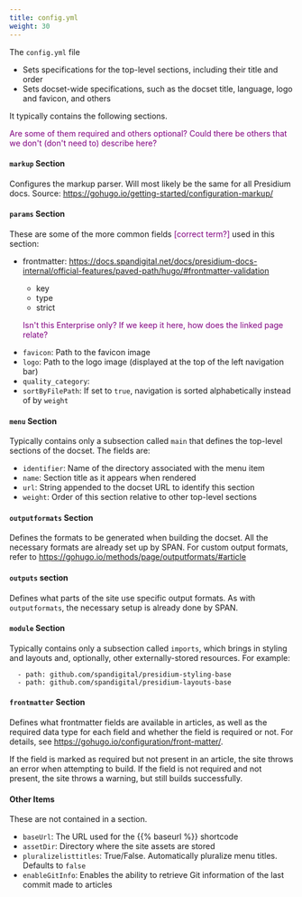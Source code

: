 ```yaml
---
title: config.yml
weight: 30
---
```

The `config.yml` file
* Sets specifications for the top-level sections, including their title and order
* Sets docset-wide specifications, such as the docset title, language, logo and favicon, and others

It typically contains the following sections.

<span style="color:purple">Are some of them required and others optional? Could there be others that we don't (don't need to) describe here?</span>

#### `markup` Section
Configures the markup parser. Will most likely be the same for all Presidium docs.
Source: https://gohugo.io/getting-started/configuration-markup/

#### `params` Section
These are some of the more common fields  <span style="color:purple">[correct term?]</span> used in this section:
* frontmatter: https://docs.spandigital.net/docs/presidium-docs-internal/official-features/paved-path/hugo/#frontmatter-validation
  * key
  * type
  * strict

  <span style="color:purple">Isn't this Enterprise only? If we keep it here, how does the linked page relate?</span>
<!--* enterprise_key: Key that is used in the URL in Enterprise instances; for example, `docs.spandigital.net/docs/{key}/overview` ENTERPRISE ONLY-->
* `favicon`: Path to the favicon image
* `logo`: Path to the logo image (displayed at the top of the left navigation bar)
* `quality_category`: 
* `sortByFilePath`: If set to `true`, navigation is sorted alphabetically instead of by `weight`

#### `menu` Section
Typically contains only a subsection called `main` that defines the top-level sections of the docset.
The fields are:
* `identifier`: Name of the directory associated with the menu item
* `name`: Section title as it appears when rendered
* `url`: String appended to the docset URL to identify this section
* `weight`: Order of this section relative to other top-level sections

#### `outputformats` Section
Defines the formats to be generated when building the docset. All the necessary formats are already set up by SPAN. For custom output formats, refer to https://gohugo.io/methods/page/outputformats/#article

#### `outputs` section
Defines what parts of the site use specific output formats. As with `outputformats`, the necessary setup is already done by SPAN.

#### `module` Section
Typically contains only a subsection called `imports`, which brings in styling and layouts and, optionally, other externally-stored resources. For example: 
```  imports:
  - path: github.com/spandigital/presidium-styling-base
  - path: github.com/spandigital/presidium-layouts-base
```

#### `frontmatter` Section
Defines what frontmatter fields are available in articles, as well as the required data type for each field and whether the field is required or not. For details, see https://gohugo.io/configuration/front-matter/.

If the field is marked as required but not present in an article, the site throws an error when attempting to build. If the field is not required and not present, the site throws a warning, but still builds successfully.

#### Other Items
These are not contained in a section.

* `baseUrl`: The URL used for the \{\{% baseurl %}} shortcode
* `assetDir`: Directory where the site assets are stored
* `pluralizelisttitles`: True/False. Automatically pluralize menu titles. Defaults to `false`
* `enableGitInfo`: Enables the ability to retrieve Git information of the last commit made to articles


